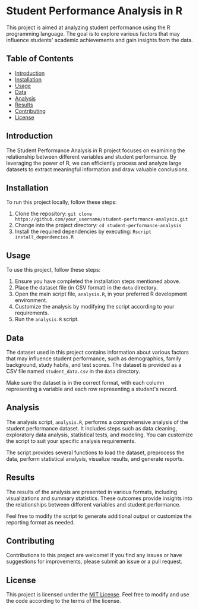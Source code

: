 # Student Performance Analysis in R

This project is aimed at analyzing student performance using the R programming language. The goal is to explore various factors that may influence students' academic achievements and gain insights from the data.

## Table of Contents
- [Introduction](#introduction)
- [Installation](#installation)
- [Usage](#usage)
- [Data](#data)
- [Analysis](#analysis)
- [Results](#results)
- [Contributing](#contributing)
- [License](#license)

## Introduction

The Student Performance Analysis in R project focuses on examining the relationship between different variables and student performance. By leveraging the power of R, we can efficiently process and analyze large datasets to extract meaningful information and draw valuable conclusions.

## Installation

To run this project locally, follow these steps:

1. Clone the repository: `git clone https://github.com/your_username/student-performance-analysis.git`
2. Change into the project directory: `cd student-performance-analysis`
3. Install the required dependencies by executing: `Rscript install_dependencies.R`

## Usage

To use this project, follow these steps:

1. Ensure you have completed the installation steps mentioned above.
2. Place the dataset file (in CSV format) in the `data` directory.
3. Open the main script file, `analysis.R`, in your preferred R development environment.
4. Customize the analysis by modifying the script according to your requirements.
5. Run the `analysis.R` script.

## Data

The dataset used in this project contains information about various factors that may influence student performance, such as demographics, family background, study habits, and test scores. The dataset is provided as a CSV file named `student_data.csv` in the `data` directory.

Make sure the dataset is in the correct format, with each column representing a variable and each row representing a student's record.

## Analysis

The analysis script, `analysis.R`, performs a comprehensive analysis of the student performance dataset. It includes steps such as data cleaning, exploratory data analysis, statistical tests, and modeling. You can customize the script to suit your specific analysis requirements.

The script provides several functions to load the dataset, preprocess the data, perform statistical analysis, visualize results, and generate reports.

## Results

The results of the analysis are presented in various formats, including visualizations and summary statistics. These outcomes provide insights into the relationships between different variables and student performance.

Feel free to modify the script to generate additional output or customize the reporting format as needed.

## Contributing

Contributions to this project are welcome! If you find any issues or have suggestions for improvements, please submit an issue or a pull request.

## License

This project is licensed under the [MIT License](LICENSE). Feel free to modify and use the code according to the terms of the license.

